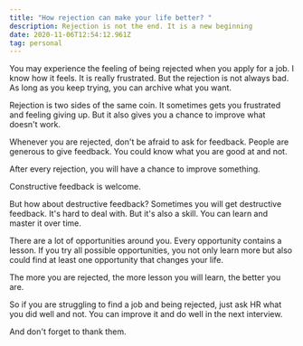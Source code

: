 ```yaml
---
title: "How rejection can make your life better? "
description: Rejection is not the end. It is a new beginning
date: 2020-11-06T12:54:12.961Z
tag: personal
---
```

You may experience the feeling of being rejected when you apply for a job. I know how it feels. It is really frustrated. But the rejection is not always bad. As long as you keep trying, you can archive what you want.

Rejection is two sides of the same coin. It sometimes gets you frustrated and feeling giving up. But it also gives you a chance to improve what doesn't work.

Whenever you are rejected, don't be afraid to ask for feedback. People are generous to give feedback. You could know what you are good at and not.

After every rejection, you will have a chance to improve something.

Constructive feedback is welcome.

But how about destructive feedback? Sometimes you will get destructive feedback. It's hard to deal with. But it's also a skill. You can learn and master it over time.

There are a lot of opportunities around you. Every opportunity contains a lesson. If you try all possible opportunities, you not only learn more but also could find at least one opportunity that changes your life.

The more you are rejected, the more lesson you will learn, the better you are.

So if you are struggling to find a job and being rejected, just ask HR what you did well and not. You can improve it and do well in the next interview.

And don't forget to thank them.